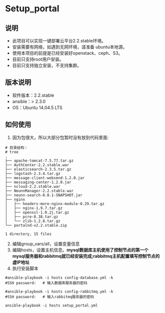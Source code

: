 # Setup_portal

## 说明

- 此项目可以实现一键部署云平台2.2.stable环境。
- 安装需要有网络，如遇到无网环境，请准备 ubuntu本地源。
- 使用本项目的前提是已经安装好openstack、ceph、S3。
- 目前只支持root用户安装。
- 目前只支持独立安装，不支持集群。


## 版本说明
- 软件版本：2.2.stable
- ansible：> 2.3.0
- OS：Ubuntu 14.04.5 LTS

## 如何使用

1. 因为包很大，所以大部分包暂时没有放到代码里面:

```
# 目录结构：
# tree 
.
├── apache-tomcat-7.5.77.tar.gz
├── AuthCenter-2.2.stable.war
├── elasticsearch-2.3.5.tar.gz
├── logstash-2.3.4.tar.gz
├── message-client-websend-1.2.0.jar
├── messaging-center-1.2.0.jar
├── ncloud-2.2.stable.war
├── NeunnManager-2.2.stable.war
├── neunn-search-0.0.1-SNAPSHOT.jar
├── nginx
│   ├── headers-more-nginx-module-0.29.tar.gz
│   ├── nginx-1.9.7.tar.gz
│   ├── openssl-1.0.2j.tar.gz
│   ├── pcre-8.38.tar.gz
│   └── zlib-1.2.8.tar.gz
└── portalnd-v2.2.stable.zip

1 directory, 15 files

```

2. 编辑group_vars/all，设置变量信息
3. 编辑hosts，设置主机信息。**mysql数据库主机使用了控制节点的第一个mysql服务器和rabbitmq就已经安装完成;rabbitmq主机配置填写控制节点的虚IP地址**
4. 执行安装脚本  

```
#ansible-playbook -i hosts config-database.yml -k
#SSH password:   # 输入数据库服务器的密码

#ansible-playbook -i hosts config-rabbitmq.yml -k
#SSH password:   # 输入rabbitmq服务器的密码

ansible-playbook -i hosts setup_portal.yml

```
